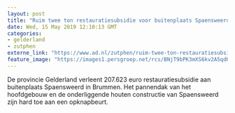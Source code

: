 ```yaml
---
layout: post
title: "Ruim twee ton restauratiesubsidie voor buitenplaats Spaensweerd in Brummen"
date: Wed, 15 May 2019 12:10:13 GMT
categories: 
- gelderland 
- zutphen 
externe_link: "https://www.ad.nl/zutphen/ruim-twee-ton-restauratiesubsidie-voor-buitenplaats-spaensweerd-in-brummen~a40a690bb/"
feature_image: "https://images1.persgroep.net/rcs/BNjT9bPK3mXS6kv2A5qdHU8pji0/diocontent/104865686/_fitwidth/400/?appId=21791a8992982cd8da851550a453bd7f&quality=0.7"
---
```


De provincie Gelderland verleent 207.623 euro restauratiesubsidie aan buitenplaats Spaensweerd in Brummen. Het pannendak van het hoofdgebouw en de onderliggende houten constructie van Spaensweerd zijn hard toe aan een opknapbeurt.
